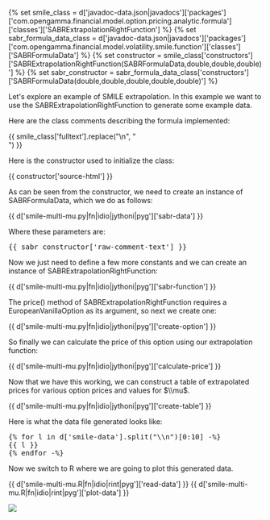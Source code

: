 {% set smile_class = d['javadoc-data.json|javadocs']['packages']['com.opengamma.financial.model.option.pricing.analytic.formula']['classes']['SABRExtrapolationRightFunction'] %}
{% set sabr_formula_data_class = d['javadoc-data.json|javadocs']['packages']['com.opengamma.financial.model.volatility.smile.function']['classes']['SABRFormulaData'] %}
{% set constructor = smile_class['constructors']['SABRExtrapolationRightFunction(SABRFormulaData,double,double,double)'] %}
{% set sabr_constructor = sabr_formula_data_class['constructors']['SABRFormulaData(double,double,double,double,double)'] %}

Let's explore an example of SMILE extrapolation. In this example we want to use the SABRExtrapolationRightFunction to generate some example data.

Here are the class comments describing the formula implemented:

{{ smile_class['fulltext'].replace("\\n", "<br />") }}

Here is the constructor used to initialize the class:

{{ constructor['source-html'] }}

As can be seen from the constructor, we need to create an instance of SABRFormulaData, which we do as follows:

{{ d['smile-multi-mu.py|fn|idio|jythoni|pyg']['sabr-data'] }}

Where these parameters are:

<pre>
{{ sabr_constructor['raw-comment-text'] }}
</pre>

Now we just need to define a few more constants and we can create an instance of SABRExtrapolationRightFunction:

{{ d['smile-multi-mu.py|fn|idio|jythoni|pyg']['sabr-function'] }}

The price() method of SABRExtrapolationRightFunction requires a EuropeanVanillaOption as its argument, so next we create one:

{{ d['smile-multi-mu.py|fn|idio|jythoni|pyg']['create-option'] }}

So finally we can calculate the price of this option using our extrapolation function:

{{ d['smile-multi-mu.py|fn|idio|jythoni|pyg']['calculate-price'] }}

Now that we have this working, we can construct a table of extrapolated prices for various option prices and values for $\\mu$.

{{ d['smile-multi-mu.py|fn|idio|jythoni|pyg']['create-table'] }}

Here is what the data file generated looks like:
<pre>
{% for l in d['smile-data'].split("\\n")[0:10] -%}
{{ l }}
{% endfor -%}
</pre>

Now we switch to R where we are going to plot this generated data.

{{ d['smile-multi-mu.R|fn|idio|rint|pyg']['read-data'] }}
{{ d['smile-multi-mu.R|fn|idio|rint|pyg']['plot-data'] }}

<img src="../smile.png" />

